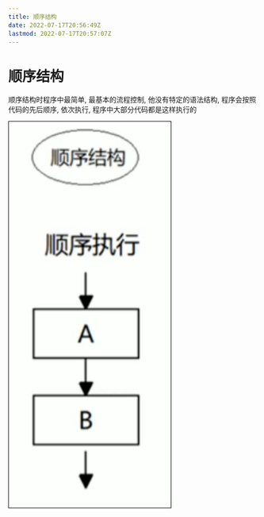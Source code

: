 ```yaml
---
title: 顺序结构
date: 2022-07-17T20:56:49Z
lastmod: 2022-07-17T20:57:07Z
---
```


# 顺序结构

顺序结构时程序中最简单, 最基本的流程控制, 他没有特定的语法结构, 程序会按照代码的先后顺序, 依次执行, 程序中大部分代码都是这样执行的

![Snipaste_2022-07-17_20-57-06.png](assets/Snipaste_2022-07-17_20-57-06-20220717205707-c53d3xa.png)
